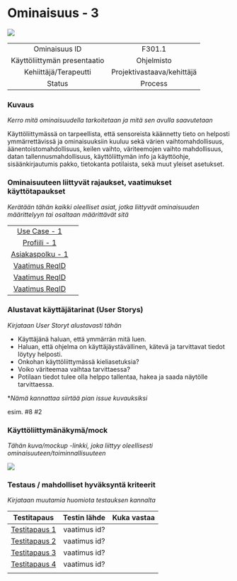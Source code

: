 # Ominaisuus - 3

[![](http://img.youtube.com/vi/45aSdlg6NK0/0.jpg)](http://www.youtube.com/watch?v=45aSdlg6NK0 "")


| | |
|:-:|:-:|
| Ominaisuus ID | F301.1 |
| Käyttöliittymän presentaatio | Ohjelmisto |
| Kehiittäjä/Terapeutti | Projektivastaava/kehittäjä |
| Status | Process |

### Kuvaus

*Kerro mitä ominaisuudella tarkoitetaan ja mitä sen avulla saavutetaan*

Käyttöliittymässä on tarpeellista, että sensoreista käännetty tieto on helposti ymmärrettävissä ja ominaisuuksiin kuuluu
sekä värien vaihtomahdollisuus, äänentoistomahdollisuus, keilen vaihto, väriteemojen vaihto mahdollisuus, datan tallennusmahdollisuus,
käyttöliittymän info ja käyttöohje, sisäänkirjautumis pakko, tietokanta potilaista, sekä muut yleiset asetukset.


### Ominaisuuteen liittyvät rajaukset, vaatimukset käyttötapaukset

*Kerätään tähän kaikki oleelliset asiat, jotka liittyvät ominaisuuden määrittelyyn tai osaltaan määrittävät sitä*

| | |
|:-:|:-:|
| [Use Case - 1](https://gitlab.labranet.jamk.fi/m3268---vuosi-2019/ttos0100---2019-toteutus/blob/master/dokumentit/02-vaatimusmaarittely/Profiilit%20ja%20sidosryhm%C3%A4t/Profiili-1.md) | |
| [Profiili - 1](https://gitlab.labranet.jamk.fi/m3268---vuosi-2019/ttos0100---2019-toteutus/blob/master/dokumentit/02-vaatimusmaarittely/Usecases/Usecase%20-%201.md) | |
| [Asiakaspolku - 1](https://gitlab.labranet.jamk.fi/m3268---vuosi-2019/ttos0100---2019-toteutus/blob/master/dokumentit/02-vaatimusmaarittely/kuvat/Asiakaspolku%20-%201.md) |  | 
| [Vaatimus ReqID]() |  | 
| [Vaatimus ReqID]() |  | 
| [Vaatimus ReqID]() |  | 

### Alustavat käyttäjätarinat (User Storys)

*Kirjataan User Storyt alustavasti tähän*

* Käyttäjänä haluan, että ymmärrän mitä luen.
* Haluan, että ohjelma on käyttäjäystävällinen, kätevä ja tarvittavat tiedot löytyy helposti.
* Onkohan käyttöliittymässä kieliasetuksia?
* Voiko väriteemaa vaihtaa tarvittaessa?
* Potilaan tiedot tulee olla helppo tallentaa, hakea ja saada näytölle tarvittaessa.

**Nämä kannattaa siirtää pian issue kuvauksiksi*

esim. #8 #2


### Käyttöliittymänäkymä/mock 

*Tähän kuva/mockup -linkki, joka liittyy oleellisesti ominaisuuteen/toiminnallisuuteen*

![](https://openclipart.org/image/300px/svg_to_png/247488/1461589195.png)


### Testaus / mahdolliset hyväksyntä kriteerit 

*Kirjataan muutamia huomiota testauksen kannalta*

| Testitapaus  | Testin lähde  | Kuka vastaa  |
|:-: | :-:|:-:|
| [Testitapaus 1]()  | vaatimus id?   |   |
| [Testitapaus 2]()  | vaatimus id?   |   |
| [Testitapaus 3]()  | vaatimus id?   |   |
| [Testitapaus 4]()  | vaatimus id?   |   |
| | |






